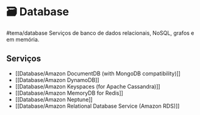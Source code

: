 # 🗃️ Database
#tema/database
Serviços de banco de dados relacionais, NoSQL, grafos e em memória.

## Serviços

- [[Database/Amazon DocumentDB (with MongoDB compatibility)]]
- [[Database/Amazon DynamoDB]]
- [[Database/Amazon Keyspaces (for Apache Cassandra)]]
- [[Database/Amazon MemoryDB for Redis]]
- [[Database/Amazon Neptune]]
- [[Database/Amazon Relational Database Service (Amazon RDS)]]
